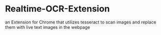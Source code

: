 # Realtime-OCR-Extension
an Extension for Chrome that utilizes tesseract to scan images and replace them with live text images in the webpage
